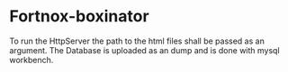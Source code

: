 # Fortnox-boxinator
To run the HttpServer the path to the html files shall be passed as an argument. 
The Database is uploaded as an dump and is done with mysql workbench. 
